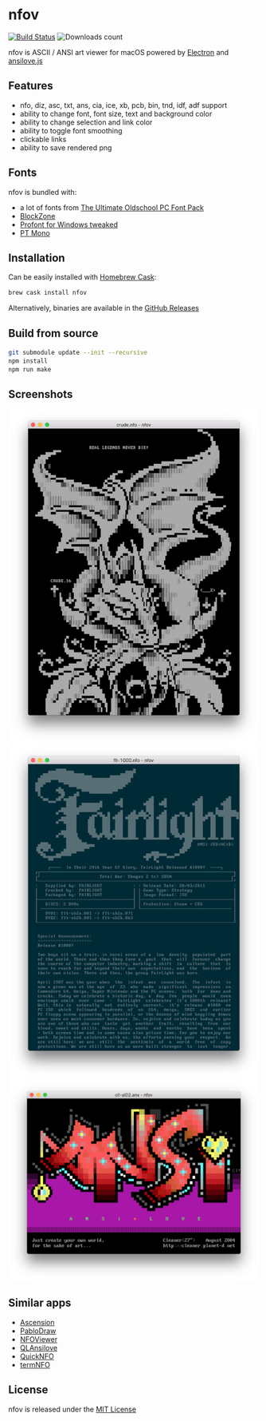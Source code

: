 # nfov

[![Build Status](https://travis-ci.org/nrlquaker/nfov.svg?branch=master)](https://travis-ci.org/nrlquaker/nfov)
![Downloads count](https://img.shields.io/github/downloads/nrlquaker/nfov/total.svg)

nfov is ASCII / ANSI art viewer for macOS powered by [Electron](https://electronjs.org) and [ansilove.js](https://github.com/ansilove/ansilove.js)

## Features

- nfo, diz, asc, txt, ans, cia, ice, xb, pcb, bin, tnd, idf, adf support
- ability to change font, font size, text and background color
- ability to change selection and link color
- ability to toggle font smoothing
- clickable links
- ability to save rendered png

## Fonts

nfov is bundled with:

- a lot of fonts from [The Ultimate Oldschool PC Font Pack](http://int10h.org/oldschool-pc-fonts)
- [BlockZone](https://github.com/ansilove/BlockZone)
- [Profont for Windows tweaked](http://tobiasjung.name/profont)
- [PT Mono](https://fonts.google.com/specimen/PT+Mono)

## Installation

Can be easily installed with [Homebrew Cask](https://caskroom.github.io):

```sh
brew cask install nfov
```

Alternatively, binaries are available in the [GitHub Releases](https://github.com/nrlquaker/nfov/releases)

## Build from source

```sh
git submodule update --init --recursive
npm install
npm run make
```

## Screenshots

![nfov screenshot](./screenshots/crude.nfo.png)
![nfov screenshot](./screenshots/flt-1000.nfo.png)
![nfov screenshot](./screenshots/cl!-al02.ans.png)

## Similar apps

- [Ascension](https://github.com/ansilove/Ascension)
- [PabloDraw](http://picoe.ca/products/pablodraw)
- [NFOViewer](http://blockart.sourceforge.net)
- [QLAnsilove](https://github.com/ansilove/QLAnsilove)
- [QuickNFO](https://github.com/planbnet/QuickNFO)
- [termNFO](https://github.com/phracker/termNFO)

## License

nfov is released under the [MIT License](https://github.com/nrlquaker/nfov/blob/master/LICENSE)
